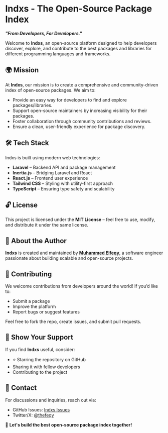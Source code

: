 # Indxs - The Open-Source Package Index  

**_"From Developers, For Developers."_**  

Welcome to **Indxs**, an open-source platform designed to help developers discover, explore, and contribute to the best packages and libraries for different programming languages and frameworks.  

## 🌍 Mission  

At **Indxs**, our mission is to create a comprehensive and community-driven index of open-source packages. We aim to:  

- Provide an easy way for developers to find and explore packages/libraries.  
- Support open-source maintainers by increasing visibility for their packages.  
- Foster collaboration through community contributions and reviews.  
- Ensure a clean, user-friendly experience for package discovery.  

## 🛠️ Tech Stack  

Indxs is built using modern web technologies:  

- **Laravel** – Backend API and package management  
- **Inertia.js** – Bridging Laravel and React  
- **React.js** – Frontend user experience  
- **Tailwind CSS** – Styling with utility-first approach  
- **TypeScript** – Ensuring type safety and scalability  

## 🔓 License  

This project is licensed under the **MIT License** – feel free to use, modify, and distribute it under the same license.  

## 👤 About the Author  

**Indxs** is created and maintained by **[Muhammed Elfeqy](https://github.com/thefeqy)**, a software engineer passionate about building scalable and open-source projects.  

## 🤝 Contributing  

We welcome contributions from developers around the world! If you’d like to:  

- Submit a package  
- Improve the platform  
- Report bugs or suggest features  

Feel free to fork the repo, create issues, and submit pull requests.  

## 💙 Show Your Support  

If you find **Indxs** useful, consider:  

- ⭐ Starring the repository on GitHub  
- Sharing it with fellow developers  
- Contributing to the project  

## 📩 Contact  

For discussions and inquiries, reach out via:  

- GitHub Issues: [Indxs Issues](https://github.com/indxs/indxs/issues)  
- Twitter/X: [@thefeqy](https://twitter.com/thefeqy)  

🚀 **Let's build the best open-source package index together!**  
